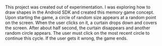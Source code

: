 This project was created out of experimentation. I was exploring how to draw shapes in the Android SDK and created this memory game concept. Upon starting the game, a circle of random size appears at a random point on the screen. When the user clicks on it, a curtain drops down and covers the screen. After about half second, the curtain disappears and another random circle appears. The user must click on the most recent circle to continue this cycle. If the user gets it wrong, the game ends.